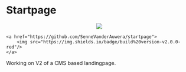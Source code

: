 # Startpage
<p align="center">
	<a href="https://github.com/SenneVanderAuwera/startpage/releases">
		<img src="https://img.shields.io/badge/stable%20version-v1.0.0-green"/>
	</a>
	
	<a href="https://github.com/SenneVanderAuwera/startpage">
		<img src="https://img.shields.io/badge/build%20version-v2.0.0-red"/>
	</a>
</p>
Working on V2 of a CMS based landingpage.
